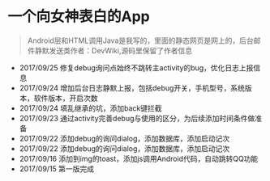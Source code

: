 # 一个向女神表白的App
> Android层和HTML调用Java是我写的，里面的静态网页是网上的，后台邮件静默发送类作者：DevWiki,源码里保留了作者信息
* 2017/09/25 修复debug询问点始终不跳转主activity的bug，优化日志上报信息
* 2017/09/24 增加后台日志静默上报，包括debug开关，手机型号，系统版本，软件版本，开启次数
* 2017/09/24 填乱继承的坑，添加back键拦截
* 2017/09/23 通过activity完善debug与使用的区分，为后续添加时间条件做准备
* 2017/09/22 添加debug的询问dialog，添加数据库，添加启动记次
* 2017/09/22 添加debug的询问dialog，添加数据库，添加启动记次
* 2017/09/16 添加到img的toast，添加js调用Android代码，自动跳转QQ功能
* 2017/09/15 第一版完成




